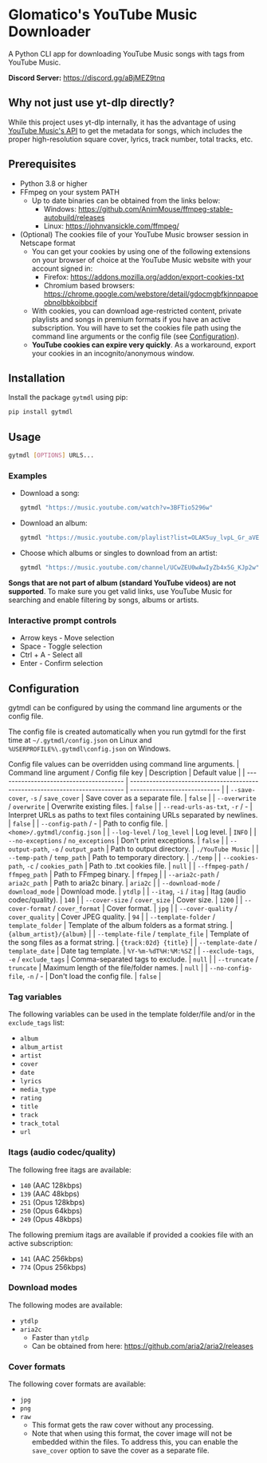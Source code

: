 # Glomatico's YouTube Music Downloader
A Python CLI app for downloading YouTube Music songs with tags from YouTube Music.

**Discord Server:** https://discord.gg/aBjMEZ9tnq

## Why not just use yt-dlp directly?
While this project uses yt-dlp internally, it has the advantage of using [YouTube Music's API](https://github.com/sigma67/ytmusicapi) to get the metadata for songs, which includes the proper high-resolution square cover, lyrics, track number, total tracks, etc.

## Prerequisites
* Python 3.8 or higher
* FFmpeg on your system PATH
    * Up to date binaries can be obtained from the links below:
        * Windows: https://github.com/AnimMouse/ffmpeg-stable-autobuild/releases
        * Linux: https://johnvansickle.com/ffmpeg/
* (Optional) The cookies file of your YouTube Music browser session in Netscape format
    * You can get your cookies by using one of the following extensions on your browser of choice at the YouTube Music website with your account signed in:
        * Firefox: https://addons.mozilla.org/addon/export-cookies-txt
        * Chromium based browsers: https://chrome.google.com/webstore/detail/gdocmgbfkjnnpapoeobnolbbkoibbcif
    * With cookies, you can download age-restricted content, private playlists and songs in premium formats if you have an active subscription. You will have to set the cookies file path using the command line arguments or the config file (see [Configuration](#configuration)).
    * **YouTube cookies can expire very quickly**. As a workaround, export your cookies in an incognito/anonymous window.
  
## Installation
Install the package `gytmdl` using pip:
```bash
pip install gytmdl
```

## Usage
```bash
gytmdl [OPTIONS] URLS...
```

### Examples
* Download a song:
    ```bash
    gytmdl "https://music.youtube.com/watch?v=3BFTio5296w"
    ```
* Download an album:
    ```bash
    gytmdl "https://music.youtube.com/playlist?list=OLAK5uy_lvpL_Gr_aVEq-LaivwJaSK5EbFd4HeamM"
    ```
* Choose which albums or singles to download from an artist:
    ```bash
    gytmdl "https://music.youtube.com/channel/UCwZEU0wAwIyZb4x5G_KJp2w"
    ```

**Songs that are not part of album (standard YouTube videos) are not supported**. To make sure you get valid links, use YouTube Music for searching and enable filtering by songs, albums or artists.

### Interactive prompt controls
* Arrow keys - Move selection
* Space - Toggle selection
* Ctrl + A - Select all
* Enter - Confirm selection

## Configuration
gytmdl can be configured by using the command line arguments or the config file.

The config file is created automatically when you run gytmdl for the first time at `~/.gytmdl/config.json` on Linux and `%USERPROFILE%\.gytmdl\config.json` on Windows.

Config file values can be overridden using command line arguments.
| Command line argument / Config file key | Description                                                                  | Default value                |
| --------------------------------------- | ---------------------------------------------------------------------------- | ---------------------------- |
| `--save-cover`, `-s` / `save_cover`     | Save cover as a separate file.                                               | `false`                      |
| `--overwrite` / `overwrite`             | Overwrite existing files.                                                    | `false`                      |
| `--read-urls-as-txt`, `-r` / -          | Interpret URLs as paths to text files containing URLs separated by newlines. | `false`                      |
| `--config-path` / -                     | Path to config file.                                                         | `<home>/.gytmdl/config.json` |
| `--log-level` / `log_level`             | Log level.                                                                   | `INFO`                       |
| `--no-exceptions` / `no_exceptions`     | Don't print exceptions.                                                      | `false`                      |
| `--output-path`, `-o` / `output_path`   | Path to output directory.                                                    | `./YouTube Music`            |
| `--temp-path` / `temp_path`             | Path to temporary directory.                                                 | `./temp`                     |
| `--cookies-path`, `-c` / `cookies_path` | Path to .txt cookies file.                                                   | `null`                       |
| `--ffmpeg-path` / `ffmpeg_path`         | Path to FFmpeg binary.                                                       | `ffmpeg`                     |
| `--aria2c-path` / `aria2c_path`         | Path to aria2c binary.                                                       | `aria2c`                     |
| `--download-mode` / `download_mode`     | Download mode.                                                               | `ytdlp`                      |
| `--itag`, `-i` / `itag`                 | Itag (audio codec/quality).                                                  | `140`                        |
| `--cover-size` / `cover_size`           | Cover size.                                                                  | `1200`                       |
| `--cover-format` / `cover_format`       | Cover format.                                                                | `jpg`                        |
| `--cover-quality` / `cover_quality`     | Cover JPEG quality.                                                          | `94`                         |
| `--template-folder` / `template_folder` | Template of the album folders as a format string.                            | `{album_artist}/{album}`     |
| `--template-file` / `template_file`     | Template of the song files as a format string.                               | `{track:02d} {title}`        |
| `--template-date` / `template_date`     | Date tag template.                                                           | `%Y-%m-%dT%H:%M:%SZ`         |
| `--exclude-tags`, `-e` / `exclude_tags` | Comma-separated tags to exclude.                                             | `null`                       |
| `--truncate` / `truncate`               | Maximum length of the file/folder names.                                     | `null`                       |
| `--no-config-file`, `-n` / -            | Don't load the config file.                                                  | `false`                      |

### Tag variables
The following variables can be used in the template folder/file and/or in the `exclude_tags` list:
- `album`
- `album_artist`
- `artist`
- `cover`
- `date`
- `lyrics`
- `media_type`
- `rating`
- `title`
- `track`
- `track_total`
- `url`

### Itags (audio codec/quality)
The following free itags are available:
* `140` (AAC 128kbps)
* `139` (AAC 48kbps)
* `251` (Opus 128kbps)
* `250` (Opus 64kbps)
* `249` (Opus 48kbps)
  
The following premium itags are available if provided a cookies file with an active subscription:
* `141` (AAC 256kbps)
* `774` (Opus 256kbps)

### Download modes
The following modes are available:
* `ytdlp`
* `aria2c`
    * Faster than `ytdlp`
    * Can be obtained from here: https://github.com/aria2/aria2/releases

### Cover formats
The following cover formats are available:
* `jpg`
* `png`
* `raw`
    * This format gets the raw cover without any processing.
    * Note that when using this format, the cover image will not be embedded within the files. To address this, you can enable the `save_cover` option to save the cover as a separate file.

